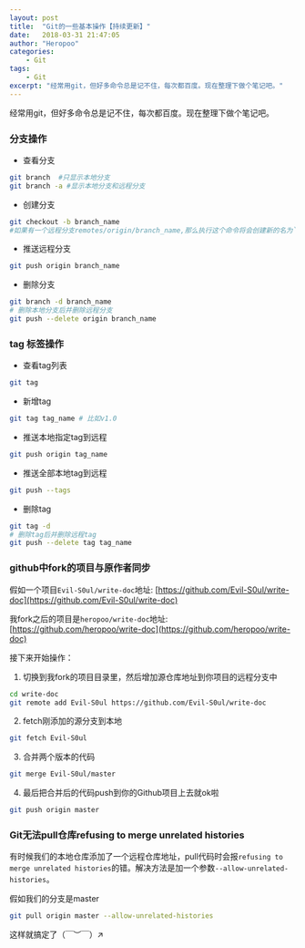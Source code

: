 ```yaml
---
layout: post
title:  "Git的一些基本操作【持续更新】"
date:   2018-03-31 21:47:05
author: "Heropoo"
categories: 
    - Git
tags:
    - Git
excerpt: "经常用git，但好多命令总是记不住，每次都百度。现在整理下做个笔记吧。"
---
```

经常用git，但好多命令总是记不住，每次都百度。现在整理下做个笔记吧。

### 分支操作

* 查看分支
```sh
git branch  #只显示本地分支
git branch -a #显示本地分支和远程分支
```

* 创建分支
```sh
git checkout -b branch_name
#如果有一个远程分支remotes/origin/branch_name,那么执行这个命令将会创建新的名为`branch_name`本地分支并且跟踪同名的远程分支remotes/origin/branch_name
```

* 推送远程分支
```sh
git push origin branch_name
```

* 删除分支
```sh
git branch -d branch_name
# 删除本地分支后并删除远程分支
git push --delete origin branch_name
```

### tag 标签操作
* 查看tag列表
```sh
git tag
```

* 新增tag
```sh
git tag tag_name # 比如v1.0
```

* 推送本地指定tag到远程
```sh
git push origin tag_name 
```

* 推送全部本地tag到远程
```sh
git push --tags 
```

* 删除tag
```sh
git tag -d 
# 删除tag后并删除远程tag
git push --delete tag tag_name
```

### github中fork的项目与原作者同步

假如一个项目`Evil-S0ul/write-doc`地址: [https://github.com/Evil-S0ul/write-doc](https://github.com/Evil-S0ul/write-doc)

我fork之后的项目是`heropoo/write-doc`地址: [https://github.com/heropoo/write-doc](https://github.com/heropoo/write-doc)

接下来开始操作：

1. 切换到我fork的项目目录里，然后增加源仓库地址到你项目的远程分支中
```sh
cd write-doc
git remote add Evil-S0ul https://github.com/Evil-S0ul/write-doc
```
2. fetch刚添加的源分支到本地
```sh
git fetch Evil-S0ul
```
3. 合并两个版本的代码
```sh
git merge Evil-S0ul/master
```
4. 最后把合并后的代码push到你的Github项目上去就ok啦
```sh
git push origin master
```

### Git无法pull仓库refusing to merge unrelated histories
有时候我们的本地仓库添加了一个远程仓库地址，pull代码时会报`refusing to merge unrelated histories`的错。解决方法是加一个参数`--allow-unrelated-histories`。

假如我们的分支是master
```sh
git pull origin master --allow-unrelated-histories
```
这样就搞定了（￣︶￣）↗　
